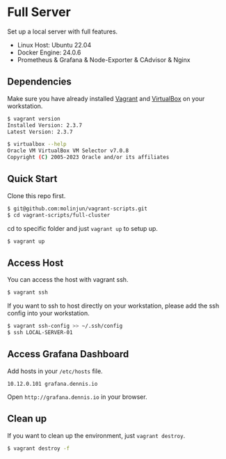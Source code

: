 # Full Server 
Set up a local server with full features. 
- Linux Host: Ubuntu 22.04
- Docker Engine: 24.0.6
- Prometheus & Grafana & Node-Exporter & CAdvisor & Nginx 

## Dependencies
Make sure you have already installed [Vagrant](https://developer.hashicorp.com/vagrant/downloads) and [VirtualBox](https://www.virtualbox.org/wiki/Downloads) on your workstation.

```bash
$ vagrant version
Installed Version: 2.3.7
Latest Version: 2.3.7

$ virtualbox --help
Oracle VM VirtualBox VM Selector v7.0.8
Copyright (C) 2005-2023 Oracle and/or its affiliates
```
## Quick Start
Clone this repo first.
```bash
$ git@github.com:molinjun/vagrant-scripts.git
$ cd vagrant-scripts/full-cluster
```
cd to specific folder and just `vagrant up` to setup up.
```bash
$ vagrant up
```

## Access Host 
You can access the host with vagrant ssh.
```bash
$ vagrant ssh
```
If you want to ssh to host directly on your workstation, please add the ssh config into your workstation.
```bash
$ vagrant ssh-config >> ~/.ssh/config
$ ssh LOCAL-SERVER-01 
```
## Access Grafana Dashboard 
Add hosts in your `/etc/hosts` file.
```
10.12.0.101 grafana.dennis.io
```
Open `http://grafana.dennis.io` in your browser.
## Clean up
If you want to clean up the environment, just `vagrant destroy`.
```bash
$ vagrant destroy -f
```

